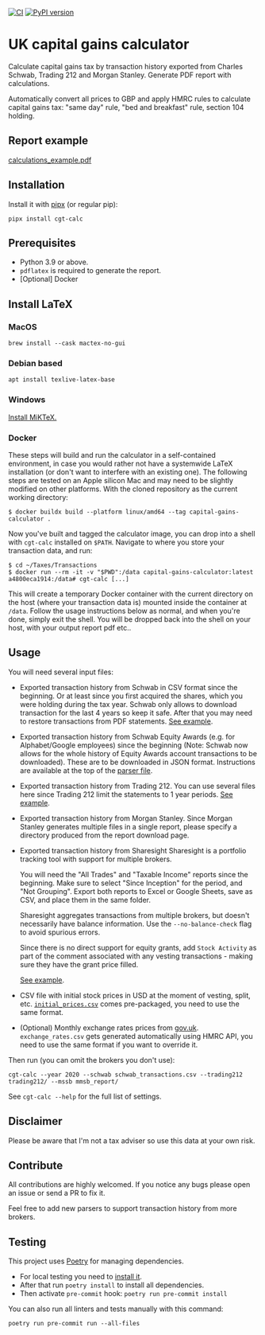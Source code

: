 [![CI](https://github.com/xmanatee/capital-gains-calculator/actions/workflows/ci.yml/badge.svg)](https://github.com/xmanatee/capital-gains-calculator/actions)
[![PyPI version](https://img.shields.io/pypi/v/cgt-calc)](https://pypi.org/project/cgt-calc/)

# UK capital gains calculator

Calculate capital gains tax by transaction history exported from Charles Schwab, Trading 212 and Morgan Stanley. Generate PDF report with calculations.

Automatically convert all prices to GBP and apply HMRC rules to calculate capital gains tax: "same day" rule, "bed and breakfast" rule, section 104 holding.

## Report example

[calculations_example.pdf](https://github.com/xmanatee/capital-gains-calculator/blob/main/calculations_example.pdf)

## Installation

Install it with [pipx](https://pypa.github.io/pipx/) (or regular pip):

```shell
pipx install cgt-calc
```

## Prerequisites

- Python 3.9 or above.
- `pdflatex` is required to generate the report.
- [Optional] Docker

## Install LaTeX

### MacOS

```shell
brew install --cask mactex-no-gui
```

### Debian based

```shell
apt install texlive-latex-base
```

### Windows

[Install MiKTeX.](https://miktex.org/download)

### Docker

These steps will build and run the calculator in a self-contained environment, in case you would rather not have a systemwide LaTeX installation (or don't want to interfere with an existing one).
The following steps are tested on an Apple silicon Mac and may need to be slightly modified on other platforms.
With the cloned repository as the current working directory:

```shell
$ docker buildx build --platform linux/amd64 --tag capital-gains-calculator .
```

Now you've built and tagged the calculator image, you can drop into a shell with `cgt-calc` installed on `$PATH`. Navigate to where you store your transaction data, and run:

```shell
$ cd ~/Taxes/Transactions
$ docker run --rm -it -v "$PWD":/data capital-gains-calculator:latest
a4800eca1914:/data# cgt-calc [...]
```

This will create a temporary Docker container with the current directory on the host (where your transaction data is) mounted inside the container at `/data`. Follow the usage instructions below as normal,
and when you're done, simply exit the shell. You will be dropped back into the shell on your host, with your output report pdf etc..

## Usage

You will need several input files:

- Exported transaction history from Schwab in CSV format since the beginning.
  Or at least since you first acquired the shares, which you were holding during the tax year. Schwab only allows to download transaction for the last 4 years so keep it safe. After that you may need to restore transactions from PDF statements.
  [See example](https://github.com/xmanatee/capital-gains-calculator/blob/main/tests/test_data/schwab_transactions.csv).
- Exported transaction history from Schwab Equity Awards (e.g. for Alphabet/Google employees) since the beginning (Note: Schwab now allows for the whole history of Equity Awards account transactions to be downloaded). These are to be downloaded in JSON format. Instructions are available at the top of the [parser file](../main/cgt_calc/parsers/schwab_equity_award_json.py).
- Exported transaction history from Trading 212.
  You can use several files here since Trading 212 limit the statements to 1 year periods.
  [See example](https://github.com/xmanatee/capital-gains-calculator/tree/main/tests/test_data/trading212).
- Exported transaction history from Morgan Stanley.
  Since Morgan Stanley generates multiple files in a single report, please specify a directory produced from the report download page.
- Exported transaction history from Sharesight
  Sharesight is a portfolio tracking tool with support for multiple brokers.

    You will need the "All Trades" and "Taxable Income" reports since the beginning.
    Make sure to select "Since Inception" for the period, and "Not Grouping".
    Export both reports to Excel or Google Sheets, save as CSV, and place them in the same folder.

    Sharesight aggregates transactions from multiple brokers, but doesn't necessarily have balance information.
    Use the `--no-balance-check` flag to avoid spurious errors.

    Since there is no direct support for equity grants, add `Stock Activity` as part of the comment associated with any vesting transactions - making sure they have the grant price filled.

    [See example](https://github.com/xmanatee/capital-gains-calculator/tree/main/tests/test_data/sharesight).

- CSV file with initial stock prices in USD at the moment of vesting, split, etc.
  [`initial_prices.csv`](https://github.com/xmanatee/capital-gains-calculator/blob/main/cgt_calc/resources/initial_prices.csv) comes pre-packaged, you need to use the same format.
- (Optional) Monthly exchange rates prices from [gov.uk](https://www.gov.uk/government/collections/exchange-rates-for-customs-and-vat).
  `exchange_rates.csv` gets generated automatically using HMRC API, you need to use the same format if you want to override it.

Then run (you can omit the brokers you don't use):

```shell
cgt-calc --year 2020 --schwab schwab_transactions.csv --trading212 trading212/ --mssb mmsb_report/
```

See `cgt-calc --help` for the full list of settings.

## Disclaimer

Please be aware that I'm not a tax adviser so use this data at your own risk.

## Contribute

All contributions are highly welcomed.
If you notice any bugs please open an issue or send a PR to fix it.

Feel free to add new parsers to support transaction history from more brokers.

## Testing

This project uses [Poetry](https://python-poetry.org/) for managing dependencies.

- For local testing you need to [install it](https://python-poetry.org/docs/#installation).
- After that run `poetry install` to install all dependencies.
- Then activate `pre-commit` hook: `poetry run pre-commit install`

You can also run all linters and tests manually with this command:

```shell
poetry run pre-commit run --all-files
```
